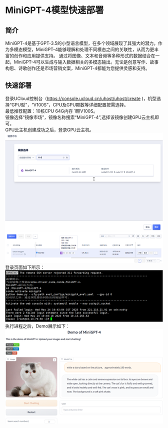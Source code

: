 # MiniGPT-4模型快速部署
## 简介
MiniGPT-4是基于GPT-3.5的小型语言模型，在多个领域展现了其强大的潜力。作为多模态模型，MiniGPT-4能够理解和处理不同模态之间的关联性，从而为更丰富的创作和应用提供支持。
通过将图像、文本和音频等多种形式的数据结合在一起，MiniGPT-4可以生成与输入数据相关的多模态输出。无论是创意写作、故事构思、诗歌创作还是市场营销文案，MiniGPT-4都能为您提供灵感和支持。

## 快速部署
登录UCloud控制台（https://console.ucloud.cn/uhost/uhost/create )，机型选择“GPU型”，“V100S”，CPU及GPU颗数等详细配置按需选择。</br>
最低推荐配置：10核CPU 64G内存 1颗V100S。</br>
镜像选择“镜像市场”，镜像名称搜索“MiniGPT-4”,选择该镜像创建GPU云主机即可。</br>
GPU云主机创建成功之后，登录GPU云主机。
![image](/images/practice/minigpt402.png)</br>
![image](/images/practice/minigpt403.png)</br>
登录页面如下所示：</br>
![image](/images/practice/minigpt401.png)</br>
执行进程之后，Demo展示如下：
![image](/images/practice/minigpt04.png)</br>
